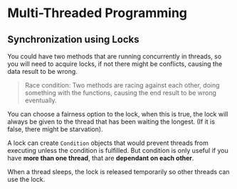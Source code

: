 # Multi-Threaded Programming

## Synchronization using Locks

You could have two methods that are running concurrently in threads, so you will need to acquire locks, if not there might be conflicts, causing the data result to be wrong.

> Race condition: Two methods are racing against each other, doing something with the functions, causing the end result to be wrong eventually.

You can choose a fairness option to the lock, when this is true, the lock will always be given to the thread that has been waiting the longest. (If it is false, there might be starvation).

A lock can create `Condition` objects that would prevent threads from executing unless the condition is fulfilled. But condition is only useful if you have **more than one thread**, that are **dependant on each other**.

When a thread sleeps, the lock is released temporarily so other threads can use the lock.
